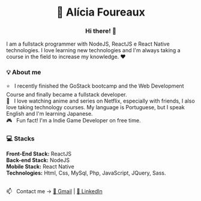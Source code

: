 <h1 align="center">🦊 Alícia Foureaux</h1>

<h3 align="center">Hi there! 👋</h3>

I am a fullstack programmer with NodeJS, ReactJS e React Native technologies. I love learning new technologies and I'm always taking a course in the field to increase my knowledge. :heart:

### 💡 About me
:star: &nbsp; I recently finished the GoStack bootcamp and the Web Development Course and finally became a fullstack developer.
<br/> :woman: &nbsp; I love watching anime and series on Netflix, especially with friends, I also love taking technology courses. My language is Portuguese, but I speak English and I'm learning Japanese.
<br/> 🎮 &nbsp; Fun fact! I'm a Indie Game Developer on free time.

### 💻 Stacks
<strong>Front-End Stack:</strong> ReactJS
<br/>
<strong>Back-end Stack:</strong> NodeJS
<br/>
<strong>Mobile Stack:</strong> React Native
<br/>
<strong>Technologies:</strong> Html, Css, MySql, Php, JavaScript, JQuery, Sass.

<br/> 📫 &nbsp; Contact me -> [📩 Gmail](mailto:foureauxally@gmail.com) | [🔗 LinkedIn](https://www.linkedin.com/in/al%C3%ADcia-foureaux-7099a41b0/)
